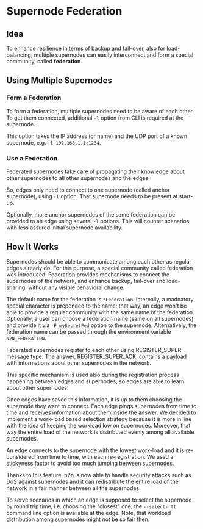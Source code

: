 # Supernode Federation

## Idea
To enhance resilience in terms of backup and fail-over, also for load-balancing, multiple supernodes can easily interconnect and form a special community, called **federation**.


## Using Multiple Supernodes

### Form a Federation

To form a federation, multiple supernodes need to be aware of each other. To get them connected, additional `-l` option from CLI is required at the supernode.

This option takes the IP address (or name) and the UDP port of a known supernode, e.g. `-l 192.168.1.1:1234`.

### Use a Federation

Federated supernodes take care of propagating their knowledge about other supernodes to all other supernodes and the edges. 

So, edges only need to connect to one supernode (called anchor supernode), using `-l` option. That supernode needs to be present at start-up. 

Optionally, more anchor supernodes of the same federation can be provided to an edge using several `-l` options. This will counter scenarios with less assured initial supernode availability. 

## How It Works

Supernodes should be able to communicate among each other as regular edges already do. For this purpose, a special community called federation was introduced. Federation provides mechanisms to connect the supernodes of the network, and enhance backup, fail-over and load-sharing, without any visible behavioral change. 

The default name for the federation is `*Federation`. Internally, a madnatory special character is prepended to the name: that way, an edge won't be able to provide a regular community with the same name of the federation. Optionally, a user can choose a federation name (same on all supernodes) and provide it via `-F mySecretFed` option to the supernode. Alternatively, the federation name can be passed through the environment variable `N2N_FEDERATION`.

Federated supernodes register to each other using REGISTER_SUPER message type. The answer, REGISTER_SUPER_ACK, contains a payload with informations about other supernodes in the network.

This specific mechanism is used also during the registration process happening between edges and supernodes, so edges are able to learn about other supernodes.

Once edges have saved this information, it is up to them choosing the supernode they want to connect. Each edge pings supernodes from time to time and receives information about them inside the answer. We decided to implement a work-load based selection strategy because it is more in line with the idea of keeping the workload low on supernodes. Moreover, that way the entire load of the network is distributed evenly among all available supernodes.

An edge connects to the supernode with the lowest work-load and it is re-considered from time to time, with each re-registration. We used a stickyness factor to avoid too much jumping between supernodes.

Thanks to this feature, n2n is now able to handle security attacks such as DoS against supernodes and it can redistribute the entire load of the network in a fair manner between all the supernodes.

To serve scenarios in which an edge is supposed to select the supernode by round trip time, i.e. choosing the "closest" one, the `--select-rtt` command line option is available at the edge. Note, that workload distribution among supernodes might not be so fair then.
